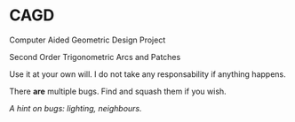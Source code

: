 # CAGD
Computer Aided Geometric Design Project

Second Order Trigonometric Arcs and Patches

Use it at your own will. I do not take any responsability if anything happens.


There **are** multiple bugs. Find and squash them if you wish.

  *A hint on bugs: lighting, neighbours.*
